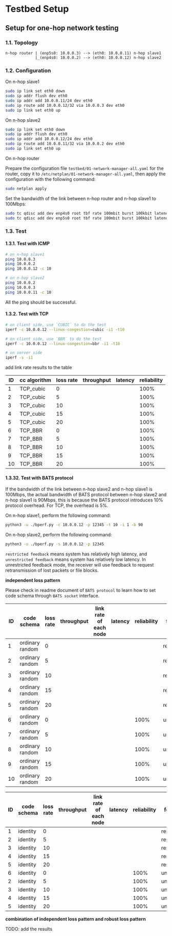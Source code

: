 # Testbed Setup
## Setup for one-hop network testing

### 1.1. Topology

```text
n-hop router | (enp5s0: 10.0.0.3) --> (eth0: 10.0.0.11) n-hop slave1
             |_(enp4s0: 10.0.0.2) --> (eth0: 10.0.0.12) n-hop slave2
```

### 1.2. Configuration

On n-hop slave1

```bash
sudo ip link set eth0 down
sudo ip addr flush dev eth0
sudo ip addr add 10.0.0.11/24 dev eth0
sudo ip route add 10.0.0.12/32 via 10.0.0.3 dev eth0
sudo ip link set eth0 up
```

On n-hop slave2

```bash
sudo ip link set eth0 down
sudo ip addr flush dev eth0
sudo ip addr add 10.0.0.12/24 dev eth0
sudo ip route add 10.0.0.11/32 via 10.0.0.2 dev eth0
sudo ip link set eth0 up
```

On n-hop router

Prepare the configuration file `testbed/01-network-manager-all.yaml` for the router, copy it to `/etc/netplan/01-network-manager-all.yaml`,
then apply the configuration with the following command:

```bash
sudo netplan apply
```

Set the bandwidth of the link between n-hop router and n-hop slave1 to 100Mbps:

```bash
sudo tc qdisc add dev enp4s0 root tbf rate 100mbit burst 100kbit latency 1ms
sudo tc qdisc add dev enp5s0 root tbf rate 100mbit burst 100kbit latency 1ms
```

### 1.3. Test

#### 1.3.1. Test with ICMP

```bash
# on n-hop slave1
ping 10.0.0.3
ping 10.0.0.2
ping 10.0.0.12 -c 10

# on n-hop slave2
ping 10.0.0.2
ping 10.0.0.3
ping 10.0.0.11 -c 10
```

All the ping should be successful.

#### 1.3.2. Test with TCP

```bash
# on client side, use `CUBIC` to do the test
iperf -c 10.0.0.12 --linux-congestion=cubic -i1 -t10

# on client side, use `BBR` to do the test
iperf -c 10.0.0.12 --linux-congestion=bbr -i1 -t10

# on server side
iperf -s -i1

```
add link rate results to the table

| ID  | cc algorithm | loss rate | throughput | latency | reliability |
| --- | ------------ | --------- | ---------- | ------- | ----------- |
| 1   | TCP_cubic    | 0         |            |         | 100%        |
| 2   | TCP_cubic    | 5         |            |         | 100%        |
| 3   | TCP_cubic    | 10        |            |         | 100%        |
| 4   | TCP_cubic    | 15        |            |         | 100%        |
| 5   | TCP_cubic    | 20        |            |         | 100%        |
| 6   | TCP_BBR      | 0         |            |         | 100%        |
| 7   | TCP_BBR      | 5         |            |         | 100%        |
| 8   | TCP_BBR      | 10        |            |         | 100%        |
| 9   | TCP_BBR      | 15        |            |         | 100%        |
| 10  | TCP_BBR      | 20        |            |         | 100%        |

#### 1.3.32. Test with BATS protocol

If the bandwidth of the link between n-hop slave2 and n-hop slave1 is 100Mbps, the actual bandwidth of BATS protocol between n-hop slave2 and n-hop slave1 is 90Mbps, this is because the BATS protocol introduces 10% protocol overhead. For TCP, the overhead is 5%.

On n-hop slave1, perform the following command:

```bash
python3 -u ./bperf.py -c 10.0.0.12 -p 12345 -t 10 -i 1 -b 90
```

On n-hop slave2, perform the following command:

```bash
python3 -u ./bperf.py -s 10.0.0.12 -p 12345
```

`restricted feedback` means system has relatively high latency, and `unrestricted feedback` means system has relatively low latency. In unrestricted feedback mode, the receiver will use feedback to request retransmission of lost packets or file blocks.

**independent loss pattern**

Please check in readme document of `BATS protocol` to learn how to set code schema through `BATS socket` interface.

| ID  | code schema     | loss rate | throughput | link rate of each node | latency | reliability | feedback     |
| --- | --------------- | --------- | ---------- | ---------------------- | ------- | ----------- | ------------ |
| 1   | ordinary random | 0         |            |                        |         |             | restricted   |
| 2   | ordinary random | 5         |            |                        |         |             | restricted   |
| 3   | ordinary random | 10        |            |                        |         |             | restricted   |
| 4   | ordinary random | 15        |            |                        |         |             | restricted   |
| 5   | ordinary random | 20        |            |                        |         |             | restricted   |
| 6   | ordinary random | 0         |            |                        |         | 100%        | unrestricted |
| 7   | ordinary random | 5         |            |                        |         | 100%        | unrestricted |
| 8   | ordinary random | 10        |            |                        |         | 100%        | unrestricted |
| 9   | ordinary random | 15        |            |                        |         | 100%        | unrestricted |
| 10  | ordinary random | 20        |            |                        |         | 100%        | unrestricted |



| ID  | code schema | loss rate | throughput | link rate of each node | latency | reliability | feedback     |
| --- | ----------- | --------- | ---------- | ---------------------- | ------- | ----------- | ------------ |
| 1   | identity    | 0         |            |                        |         |             | restricted   |
| 2   | identity    | 5         |            |                        |         |             | restricted   |
| 3   | identity    | 10        |            |                        |         |             | restricted   |
| 4   | identity    | 15        |            |                        |         |             | restricted   |
| 5   | identity    | 20        |            |                        |         |             | restricted   |
| 6   | identity    | 0         |            |                        |         | 100%        | unrestricted |
| 2   | identity    | 5         |            |                        |         | 100%        | unrestricted |
| 3   | identity    | 10        |            |                        |         | 100%        | unrestricted |
| 4   | identity    | 15        |            |                        |         | 100%        | unrestricted |
| 5   | identity    | 20        |            |                        |         | 100%        | unrestricted |

**combination of independent loss pattern and robust loss pattern**

TODO: add the results

